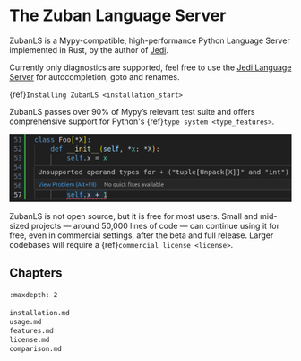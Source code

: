 # The Zuban Language Server

ZubanLS is a Mypy-compatible, high-performance Python Language Server
implemented in Rust, by the author of [Jedi](https://github.com/davidhalter/jedi).

Currently only diagnostics are supported, feel free to use the [Jedi Language
Server](https://github.com/pappasam/jedi-language-server/) for autocompletion,
goto and renames.

{ref}`Installing ZubanLS <installation_start>`

ZubanLS passes over 90% of Mypy’s relevant test suite and offers comprehensive
support for Python's {ref}`type system <type_features>`.

![ZubanLS Diagnostics](_static/vscode.png)

ZubanLS is not open source, but it is free for most users. Small and mid-sized
projects — around 50,000 lines of code — can continue using it for free, even in
commercial settings, after the beta and full release. Larger codebases will
require a {ref}`commercial license <license>`.

## Chapters

```{toctree}
:maxdepth: 2

installation.md
usage.md
features.md
license.md
comparison.md
```
